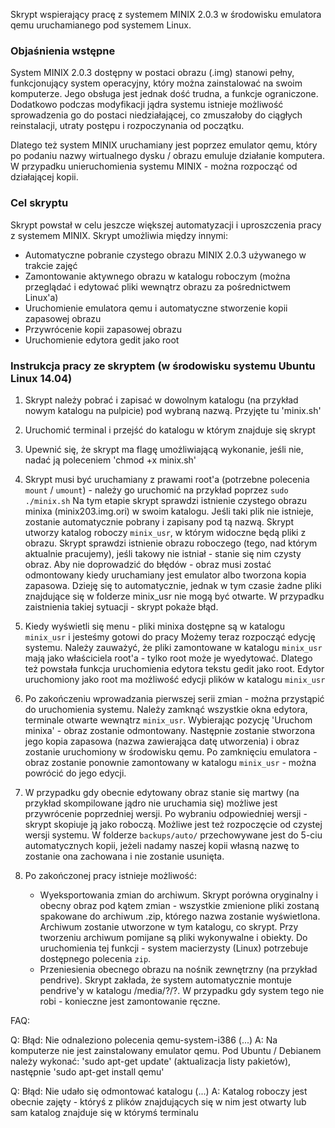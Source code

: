 Skrypt wspierający pracę z systemem MINIX 2.0.3 w środowisku emulatora qemu uruchamianego pod systemem Linux.

### Objaśnienia wstępne
System MINIX 2.0.3 dostępny w postaci obrazu (.img) stanowi pełny, funkcjonujący system operacyjny, który można zainstalować na swoim komputerze. Jego obsługa jest jednak dość trudna, a funkcje ograniczone. Dodatkowo podczas modyfikacji jądra systemu istnieje możliwość sprowadzenia go do postaci niedziałającej, co zmuszałoby do ciągłych reinstalacji, utraty postępu i rozpoczynania od początku.
	
Dlatego też system MINIX uruchamiany jest poprzez emulator qemu, który po podaniu nazwy wirtualnego dysku / obrazu emuluje działanie komputera. W przypadku unieruchomienia systemu MINIX - można rozpocząć od działającej kopii.
	
### Cel skryptu

Skrypt powstał w celu jeszcze większej automatyzacji i uproszczenia pracy z systemem MINIX. Skrypt umożliwia między innymi:
- Automatyczne pobranie czystego obrazu MINIX 2.0.3 używanego w trakcie zajęć
- Zamontowanie aktywnego obrazu w katalogu roboczym (można przeglądać i edytować pliki wewnątrz obrazu za pośrednictwem Linux'a)
- Uruchomienie emulatora qemu i automatyczne stworzenie kopii zapasowej obrazu
- Przywrócenie kopii zapasowej obrazu
- Uruchomienie edytora gedit jako root

### Instrukcja pracy ze skryptem (w środowisku systemu Ubuntu Linux 14.04)
1. Skrypt należy pobrać i zapisać w dowolnym katalogu (na przykład nowym katalogu na pulpicie) pod wybraną nazwą. Przyjęte tu 'minix.sh'
2. Uruchomić terminal i przejść do katalogu w którym znajduje się skrypt
3. Upewnić się, że skrypt ma flagę umożliwiającą wykonanie, jeśli nie, nadać ją poleceniem 'chmod +x minix.sh'
	
4. Skrypt musi być uruchamiany z prawami root'a (potrzebne polecenia `mount` / `umount`) - należy go uruchomić na przykład poprzez `sudo ./minix.sh`
	Na tym etapie skrypt sprawdzi istnienie czystego obrazu minixa (minix203.img.ori) w swoim katalogu. Jeśli taki plik nie istnieje, zostanie automatycznie pobrany i zapisany pod tą nazwą. Skrypt utworzy katalog roboczy `minix_usr`, w którym widoczne będą pliki z obrazu. Skrypt sprawdzi istnienie obrazu roboczego (tego, nad którym aktualnie pracujemy), jeśli takowy nie istniał - stanie się nim czysty obraz.
	Aby nie doprowadzić do błędów - obraz musi zostać odmontowany kiedy uruchamiany jest emulator albo tworzona kopia zapasowa. Dzieję się to automatycznie, jednak w tym czasie żadne pliki znajdujące się w folderze minix_usr nie mogą być otwarte. W przypadku zaistnienia takiej sytuacji - skrypt pokaże błąd.
5. Kiedy wyświetli się menu - pliki minixa dostępne są w katalogu `minix_usr` i jesteśmy gotowi do pracy
	Możemy teraz rozpocząć edycję systemu. Należy zauważyć, że pliki zamontowane w katalogu `minix_usr` mają jako właściciela root'a - tylko root może je wyedytować. Dlatego też powstała funkcja uruchomienia edytora tekstu gedit jako root. Edytor uruchomiony jako root ma możliwość edycji plików w katalogu `minix_usr`
6. Po zakończeniu wprowadzania pierwszej serii zmian - można przystąpić do uruchomienia systemu. Należy zamknąć wszystkie okna edytora, terminale otwarte wewnątrz `minix_usr`. Wybierając pozycję 'Uruchom minixa' - obraz zostanie odmontowany. Następnie zostanie stworzona jego kopia zapasowa (nazwa zawierająca datę utworzenia) i obraz zostanie uruchomiony w środowisku qemu. Po zamknięciu emulatora - obraz zostanie ponownie zamontowany w katalogu `minix_usr` - można powrócić do jego edycji.
	
7. W przypadku gdy obecnie edytowany obraz stanie się martwy (na przykład skompilowane jądro nie uruchamia się) możliwe jest przywrócenie poprzedniej wersji. Po wybraniu odpowiedniej wersji - skrypt skopiuje ją jako roboczą. Możliwe jest też rozpoczęcie od czystej wersji systemu. W folderze `backups/auto/` przechowywane jest do 5-ciu automatycznych kopii, jeżeli nadamy naszej kopii własną nazwę to zostanie ona zachowana i nie zostanie usunięta.
	
8. Po zakończonej pracy istnieje możliwość:
	- Wyeksportowania zmian do archiwum. Skrypt porówna oryginalny i obecny obraz pod kątem zmian - wszystkie zmienione pliki zostaną spakowane do archiwum .zip, którego nazwa zostanie wyświetlona. Archiwum zostanie utworzone w tym katalogu, co skrypt. Przy tworzeniu archiwum pomijane są pliki wykonywalne i obiekty. Do uruchomienia tej funkcji - system macierzysty (Linux) potrzebuje dostępnego polecenia `zip`.
	- Przeniesienia obecnego obrazu na nośnik zewnętrzny (na przykład pendrive). Skrypt zakłada, że system automatycznie montuje pendrive'y w katalogu /media/?/?. W przypadku gdy system tego nie robi - konieczne jest zamontowanie ręczne. 



FAQ:

Q:	Błąd: Nie odnaleziono polecenia qemu-system-i386 (...)
A:	Na komputerze nie jest zainstalowany emulator qemu. Pod Ubuntu / Debianem należy wykonać: 'sudo apt-get update' (aktualizacja listy pakietów), następnie 'sudo apt-get install qemu'
	
Q:	Błąd: Nie udało się odmontować katalogu (...)
A:	Katalog roboczy jest obecnie zajęty - któryś z plików znajdujących się w nim jest otwarty lub sam katalog znajduje się w którymś terminalu